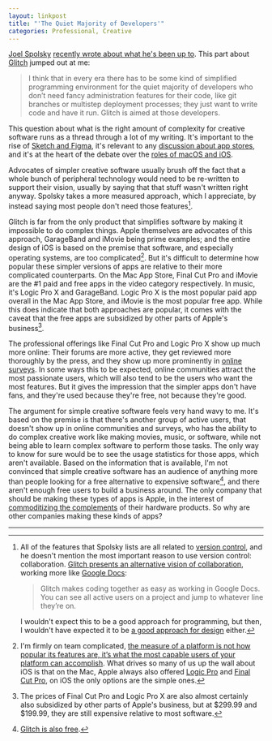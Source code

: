 ```yaml
---
layout: linkpost
title: "'The Quiet Majority of Developers'"
categories: Professional, Creative
---
```


[Joel Spolsky](https://twitter.com/spolsky) [recently wrote about what he's been up to](https://www.joelonsoftware.com/2019/12/05/so-hows-that-retirement-thing-going-anyway/). This part about [Glitch](https://glitch.com/) jumped out at me:

> I think that in every era there has to be some kind of simplified programming environment for the quiet majority of developers who don’t need fancy administration features for their code, like git branches or multistep deployment processes; they just want to write code and have it run. Glitch is aimed at those developers.

This question about what is the right amount of complexity for creative software runs as a thread through a lot of my writing. It's important to the rise of [Sketch and Figma](https://blog.robenkleene.com/2019/04/02/sketch-figmas-market-share/), it's relevant to any [discussion about app stores](https://blog.robenkleene.com/2019/08/07/apples-app-stores-have-failed-creative-apps/), and it's at the heart of the debate over the [roles of macOS and iOS](https://blog.robenkleene.com/2019/11/13/editing-podcasts-on-ipad-vs-mac/).

Advocates of simpler creative software usually brush off the fact that a whole bunch of peripheral technology would need to be re-written to support their vision, usually by saying that that stuff wasn't written right anyway. Spolsky takes a more measured approach, which I appreciate, by instead saying most people don't need those features[^versioncontrolisaboutcollaboration].

Glitch is far from the only product that simplifies software by making it impossible to do complex things. Apple themselves are advocates of this approach, GarageBand and iMovie being prime examples; and the entire design of iOS is based on the premise that software, and especially operating systems, are too complicated[^simpledrivesmeupthewall]. But it's difficult to determine how popular these simpler versions of apps are relative to their more complicated counterparts. On the Mac App Store, Final Cut Pro and iMovie are the #1 paid and free apps in the video category respectively. In music, it's Logic Pro X and GarageBand. Logic Pro X is the most popular paid app overall in the Mac App Store, and iMovie is the most popular free app. While this does indicate that both approaches are popular, it comes with the caveat that the free apps are subsidized by other parts of Apple's business[^everythingissubsidized].

The professional offerings like Final Cut Pro and Logic Pro X show up much more online: Their forums are more active, they get reviewed more thoroughly by the press, and they show up more prominently in [online](https://blog.robenkleene.com/2019/06/10/2015-digital-audio-workstation-market-share/) [surveys](https://blog.robenkleene.com/2019/04/05/video-editor-market-share-numbers-from-2014/). In some ways this to be expected, online communities attract the most passionate users, which will also tend to be the users who want the most features. But it gives the impression that the simpler apps don't have fans, and they're used because they're free, not because they're good.

The argument for simple creative software feels very hand wavy to me. It's based on the premise is that there's another group of active users, that doesn't show up in online communities and surveys, who has the ability to do complex creative work like making movies, music, or software, while not being able to learn  complex software to perform those tasks. The only way to know for sure would be to see the usage statistics for those apps, which aren't available. Based on the information that is available, I'm not convinced that simple creative software has an audience of anything more than people looking for a free alternative to expensive software[^glitchisalsofree], and there aren't enough free users to build a business around. The only company that should be making these types of apps is Apple, in the interest of [commoditizing the complements](https://www.joelonsoftware.com/2002/06/12/strategy-letter-v/) of their hardware products. So why are other companies making these kinds of apps?

* * *

[^versioncontrolisaboutcollaboration]: All of the features that Spolsky lists are all related to [version control](https://en.wikipedia.org/wiki/Version_control), and he doesn't mention the most important reason to use version control: collaboration. [Glitch presents an alternative vision of collaboration](https://glitch.com/teams/), working more like [Google Docs](docs.google.com):

    > Glitch makes coding together as easy as working in Google Docs. You can see all active users on a project and jump to whatever line they’re on.

    I wouldn't expect this to be a good approach for programming, but then, I wouldn't have expected it to be [a good approach for design](https://www.figma.com/) either.
    
[^simpledrivesmeupthewall]: I'm firmly on team complicated, [the measure of a platform is not how popular its features are, it’s what the most capable users of your platform can accomplish](https://blog.robenkleene.com/2019/09/11/new-iphones-will-replace-3d-touch-with-haptic-touch/). What drives so many of us up the wall about iOS is that on the Mac, Apple always also offered [Logic Pro](https://www.apple.com/logic-pro/) and [Final Cut Pro](https://www.apple.com/final-cut-pro/), on iOS the only options are the simple ones.

[^everythingissubsidized]: The prices of Final Cut Pro and Logic Pro X are also almost certainly also subsidized by other parts of Apple's business, but at $299.99 and $199.99, they are still expensive relative to most software.

[^glitchisalsofree]: [Glitch is also free](https://glitch.com/help/cost/).

